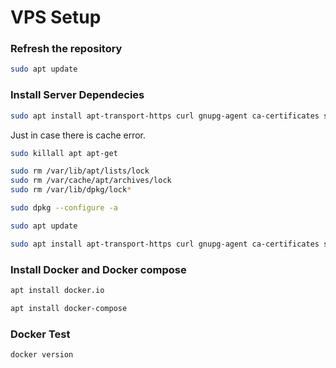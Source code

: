 # VPS Setup

### Refresh the repository

```bash
sudo apt update
```

### Install Server Dependecies

```bash
sudo apt install apt-transport-https curl gnupg-agent ca-certificates software-properties-common -y
```

Just in case there is cache error.

```bash
sudo killall apt apt-get
```

```bash
sudo rm /var/lib/apt/lists/lock
sudo rm /var/cache/apt/archives/lock
sudo rm /var/lib/dpkg/lock*
```

```bash
sudo dpkg --configure -a
```

```bash
sudo apt update
```

```bash
sudo apt install apt-transport-https curl gnupg-agent ca-certificates software-properties-common -y
```

### Install Docker and Docker compose

```bash
apt install docker.io
```

```bash
apt install docker-compose
```

### Docker Test

```bash
docker version
```
